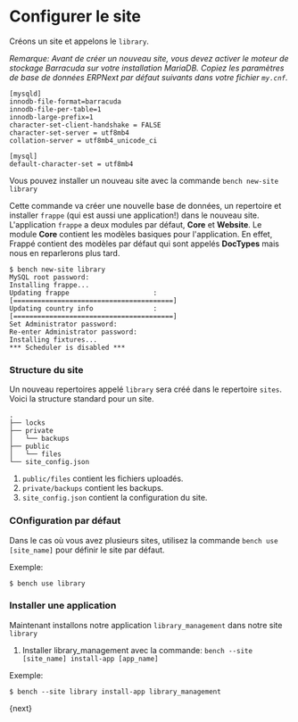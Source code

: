<!-- add-breadcrumbs -->
# Configurer le site

Créons un site et appelons le `library`.

*Remarque: Avant de créer un nouveau site, vous devez activer le moteur de stockage Barracuda sur votre installation MariaDB.*
*Copiez les paramètres de base de données ERPNext par défaut suivants dans votre fichier `my.cnf`.*

    [mysqld]
    innodb-file-format=barracuda
    innodb-file-per-table=1
    innodb-large-prefix=1
    character-set-client-handshake = FALSE
    character-set-server = utf8mb4
    collation-server = utf8mb4_unicode_ci

    [mysql]
    default-character-set = utf8mb4


Vous pouvez installer un nouveau site avec la commande `bench new-site library`

Cette commande va créer une nouvelle base de données, un repertoire et installer `frappe` (qui est aussi une application!) 
dans le nouveau site. L'application `frappe` a deux modules par défaut, **Core** et **Website**. Le module **Core**
contient les modèles basiques pour l'application. En effet, Frappé contient des modèles par défaut qui sont appelés **DocTypes**
mais nous en reparlerons plus tard.

	$ bench new-site library
	MySQL root password:
	Installing frappe...
	Updating frappe                     : [========================================]
	Updating country info               : [========================================]
	Set Administrator password:
	Re-enter Administrator password:
	Installing fixtures...
	*** Scheduler is disabled ***

### Structure du site

Un nouveau repertoires appelé `library` sera créé dans le repertoire `sites`. Voici la structure standard pour un site.

	.
	├── locks
	├── private
	│   └── backups
	├── public
	│   └── files
	└── site_config.json

1. `public/files` contient les fichiers uploadés.
1. `private/backups` contient les backups.
1. `site_config.json` contient la configuration du site.

### COnfiguration par défaut

Dans le cas où vous avez plusieurs sites, utilisez la commande `bench use [site_name]` pour définir le site par défaut.

Exemple:

	$ bench use library

### Installer une application

Maintenant installons notre application `library_management` dans notre site `library`

1. Installer library_management avec la commande: `bench --site [site_name] install-app [app_name]`

Exemple:

	$ bench --site library install-app library_management

{next}
